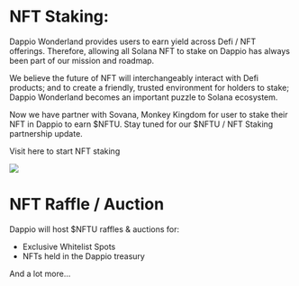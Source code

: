 # NFT Staking:

Dappio Wonderland provides users to earn yield across Defi / NFT offerings. Therefore, allowing all Solana NFT to stake on Dappio has always been part of our mission and roadmap.

We believe the future of NFT will interchangeably interact with Defi products; and to create a friendly, trusted environment for holders to stake; Dappio Wonderland becomes an important puzzle to Solana ecosystem.

Now we have partner with Sovana, Monkey Kingdom for user to stake their NFT in Dappio to earn $NFTU. Stay tuned for our $NFTU / NFT Staking partnership update.

Visit here to start NFT staking

![](https://hackmd.io/_uploads/SkVh5gFU5.png)

# NFT Raffle / Auction 

Dappio will host $NFTU raffles & auctions for:
- Exclusive Whitelist Spots
- NFTs held in the Dappio treasury

And a lot more...


